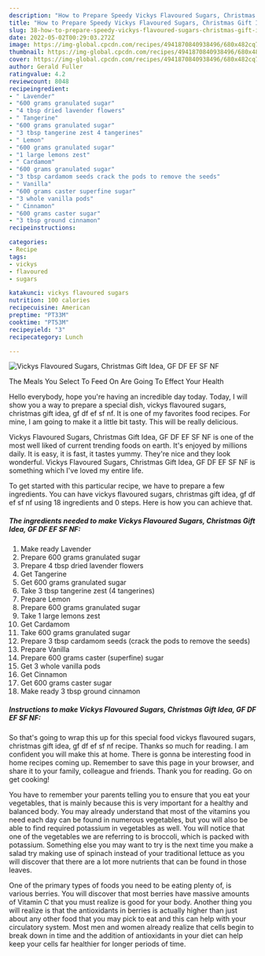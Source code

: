```yaml
---
description: "How to Prepare Speedy Vickys Flavoured Sugars, Christmas Gift Idea, GF DF EF SF NF"
title: "How to Prepare Speedy Vickys Flavoured Sugars, Christmas Gift Idea, GF DF EF SF NF"
slug: 38-how-to-prepare-speedy-vickys-flavoured-sugars-christmas-gift-idea-gf-df-ef-sf-nf
date: 2022-05-02T00:29:03.272Z
image: https://img-global.cpcdn.com/recipes/4941870840938496/680x482cq70/vickys-flavoured-sugars-christmas-gift-idea-gf-df-ef-sf-nf-recipe-main-photo.jpg
thumbnail: https://img-global.cpcdn.com/recipes/4941870840938496/680x482cq70/vickys-flavoured-sugars-christmas-gift-idea-gf-df-ef-sf-nf-recipe-main-photo.jpg
cover: https://img-global.cpcdn.com/recipes/4941870840938496/680x482cq70/vickys-flavoured-sugars-christmas-gift-idea-gf-df-ef-sf-nf-recipe-main-photo.jpg
author: Gerald Fuller
ratingvalue: 4.2
reviewcount: 8048
recipeingredient:
- " Lavender"
- "600 grams granulated sugar"
- "4 tbsp dried lavender flowers"
- " Tangerine"
- "600 grams granulated sugar"
- "3 tbsp tangerine zest 4 tangerines"
- " Lemon"
- "600 grams granulated sugar"
- "1 large lemons zest"
- " Cardamom"
- "600 grams granulated sugar"
- "3 tbsp cardamom seeds crack the pods to remove the seeds"
- " Vanilla"
- "600 grams caster superfine sugar"
- "3 whole vanilla pods"
- " Cinnamon"
- "600 grams caster sugar"
- "3 tbsp ground cinnamon"
recipeinstructions:

categories:
- Recipe
tags:
- vickys
- flavoured
- sugars

katakunci: vickys flavoured sugars 
nutrition: 100 calories
recipecuisine: American
preptime: "PT33M"
cooktime: "PT53M"
recipeyield: "3"
recipecategory: Lunch

---
```



![Vickys Flavoured Sugars, Christmas Gift Idea, GF DF EF SF NF](https://img-global.cpcdn.com/recipes/4941870840938496/680x482cq70/vickys-flavoured-sugars-christmas-gift-idea-gf-df-ef-sf-nf-recipe-main-photo.jpg)

The Meals You Select To Feed On Are Going To Effect Your Health

Hello everybody, hope you're having an incredible day today. Today, I will show you a way to prepare a special dish, vickys flavoured sugars, christmas gift idea, gf df ef sf nf. It is one of my favorites food recipes. For mine, I am going to make it a little bit tasty. This will be really delicious.



Vickys Flavoured Sugars, Christmas Gift Idea, GF DF EF SF NF is one of the most well liked of current trending foods on earth. It's enjoyed by millions daily. It is easy, it is fast, it tastes yummy. They're nice and they look wonderful. Vickys Flavoured Sugars, Christmas Gift Idea, GF DF EF SF NF is something which I've loved my entire life.


To get started with this particular recipe, we have to prepare a few ingredients. You can have vickys flavoured sugars, christmas gift idea, gf df ef sf nf using 18 ingredients and 0 steps. Here is how you can achieve that.

<!--inarticleads1-->

##### The ingredients needed to make Vickys Flavoured Sugars, Christmas Gift Idea, GF DF EF SF NF:

1. Make ready  Lavender
1. Prepare 600 grams granulated sugar
1. Prepare 4 tbsp dried lavender flowers
1. Get  Tangerine
1. Get 600 grams granulated sugar
1. Take 3 tbsp tangerine zest (4 tangerines)
1. Prepare  Lemon
1. Prepare 600 grams granulated sugar
1. Take 1 large lemons zest
1. Get  Cardamom
1. Take 600 grams granulated sugar
1. Prepare 3 tbsp cardamom seeds (crack the pods to remove the seeds)
1. Prepare  Vanilla
1. Prepare 600 grams caster (superfine) sugar
1. Get 3 whole vanilla pods
1. Get  Cinnamon
1. Get 600 grams caster sugar
1. Make ready 3 tbsp ground cinnamon




<!--inarticleads2-->

##### Instructions to make Vickys Flavoured Sugars, Christmas Gift Idea, GF DF EF SF NF:





So that's going to wrap this up for this special food vickys flavoured sugars, christmas gift idea, gf df ef sf nf recipe. Thanks so much for reading. I am confident you will make this at home. There is gonna be interesting food in home recipes coming up. Remember to save this page in your browser, and share it to your family, colleague and friends. Thank you for reading. Go on get cooking!

You have to remember your parents telling you to ensure that you eat your vegetables, that is mainly because this is very important for a healthy and balanced body. You may already understand that most of the vitamins you need each day can be found in numerous vegetables, but you will also be able to find required potassium in vegetables as well. You will notice that one of the vegetables we are referring to is broccoli, which is packed with potassium. Something else you may want to try is the next time you make a salad try making use of spinach instead of your traditional lettuce as you will discover that there are a lot more nutrients that can be found in those leaves.

One of the primary types of foods you need to be eating plenty of, is various berries. You will discover that most berries have massive amounts of Vitamin C that you must realize is good for your body. Another thing you will realize is that the antioxidants in berries is actually higher than just about any other food that you may pick to eat and this can help with your circulatory system. Most men and women already realize that cells begin to break down in time and the addition of antioxidants in your diet can help keep your cells far healthier for longer periods of time.
